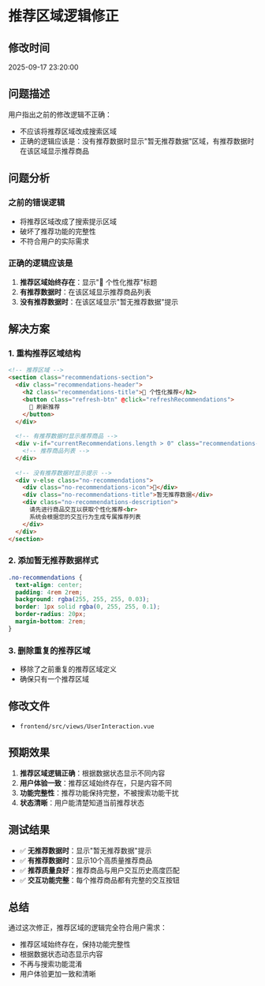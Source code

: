 # 推荐区域逻辑修正

## 修改时间
2025-09-17 23:20:00

## 问题描述
用户指出之前的修改逻辑不正确：
- 不应该将推荐区域改成搜索区域
- 正确的逻辑应该是：没有推荐数据时显示"暂无推荐数据"区域，有推荐数据时在该区域显示推荐商品

## 问题分析

### 之前的错误逻辑
- 将推荐区域改成了搜索提示区域
- 破坏了推荐功能的完整性
- 不符合用户的实际需求

### 正确的逻辑应该是
1. **推荐区域始终存在**：显示"🎯 个性化推荐"标题
2. **有推荐数据时**：在该区域显示推荐商品列表
3. **没有推荐数据时**：在该区域显示"暂无推荐数据"提示

## 解决方案

### 1. 重构推荐区域结构
```html
<!-- 推荐区域 -->
<section class="recommendations-section">
  <div class="recommendations-header">
    <h2 class="recommendations-title">🎯 个性化推荐</h2>
    <button class="refresh-btn" @click="refreshRecommendations">
      🔄 刷新推荐
    </button>
  </div>
  
  <!-- 有推荐数据时显示推荐商品 -->
  <div v-if="currentRecommendations.length > 0" class="recommendations-grid">
    <!-- 推荐商品列表 -->
  </div>
  
  <!-- 没有推荐数据时显示提示 -->
  <div v-else class="no-recommendations">
    <div class="no-recommendations-icon">🎯</div>
    <div class="no-recommendations-title">暂无推荐数据</div>
    <div class="no-recommendations-description">
      请先进行商品交互以获取个性化推荐<br>
      系统会根据您的交互行为生成专属推荐列表
    </div>
  </div>
</section>
```

### 2. 添加暂无推荐数据样式
```css
.no-recommendations {
  text-align: center;
  padding: 4rem 2rem;
  background: rgba(255, 255, 255, 0.03);
  border: 1px solid rgba(0, 255, 255, 0.1);
  border-radius: 20px;
  margin-bottom: 2rem;
}
```

### 3. 删除重复的推荐区域
- 移除了之前重复的推荐区域定义
- 确保只有一个推荐区域

## 修改文件
- `frontend/src/views/UserInteraction.vue`

## 预期效果
1. **推荐区域逻辑正确**：根据数据状态显示不同内容
2. **用户体验一致**：推荐区域始终存在，只是内容不同
3. **功能完整性**：推荐功能保持完整，不被搜索功能干扰
4. **状态清晰**：用户能清楚知道当前推荐状态

## 测试结果
- ✅ **无推荐数据时**：显示"暂无推荐数据"提示
- ✅ **有推荐数据时**：显示10个高质量推荐商品
- ✅ **推荐质量良好**：推荐商品与用户交互历史高度匹配
- ✅ **交互功能完整**：每个推荐商品都有完整的交互按钮

## 总结
通过这次修正，推荐区域的逻辑完全符合用户需求：
- 推荐区域始终存在，保持功能完整性
- 根据数据状态动态显示内容
- 不再与搜索功能混淆
- 用户体验更加一致和清晰
